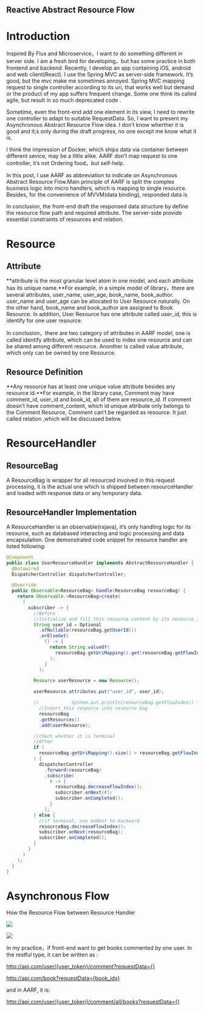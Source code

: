 ## Reactive Abstract Resource Flow

# Introduction

Inspired By Flux and Microservice，I want to do something different in server side. I am a fresh bird for developing，but has some practice in both frontend and backend. Recently, I develop an app containing iOS, android and web client(React). I use the Spring MVC as server-side framework. It’s good, but the mvc make me sometimes annoyed. Spring MVC mapping request to single controller according to its uri, that works well but demand or the product of my app suffers frequent change. Some one think its called agile, but result in so much deprecated code .

Sometime, even the front-end add one element in its view, I need to rewrite one controller to adapt to suitable RequestData. So, I want to present my Asynchronous Abstract Resource Flow idea. I don’t know wherther it is good and it;s only during the draft progress, no one except me know what it is.

I think the impression of Docker, which ships data via container between different sevice, may be a little alike. AARF don’t map request to one controller, it’s not Ordering food，but self-help.

In this post, I use AARF as abbreviation to indicate on Asynchronous Abstract Resource Flow.Main principle of AARF is split the complex business logic into micro handlers, which is mapping to single resource. Besides, for the convenience of MVVM(data binding), responded data is

In conclusion, the front-end draft the responsed data structure by define the resource flow path and required attribute. The server-side provide essential constraints of resources and relation.

# Resource

## Attribute

**attribute is the most granular level atom in one model, and each attribute has its unique name.**For example, in a simple model of library，there are several attributes, user_name, user_age, book_name, book_author. user_name and user_age can be allocated to User Resource naturally. On the other hand, book_name and book_author are assigned to Book Resource. In addition, User Resource has one attribute called user_id, this is identify for one user resource.

In conclusion，there are two category of attributes in AARF model, one is called identify attribute, which can be used to index one resource and can be shared among different resource. Anonther is called value attribute, which only can be owned by one Resource.

## Resource Definition

**Any resource has at least one unique value attribute besides any resource id.**For example, in the library case, Comment may have comment_id, user_id and book_id, all of them are resource_id. If comment doesn’t have comment_content, which id unique attribute only belongs to the Comment Resource, Comment can’t be regarded as resource. It just called relation ,which will be discussed below.

# ResourceHandler

## ResourceBag

A ResourceBag is wrapper for all resourced involved in this request processing, it is the actual one which is shipped between resourceHandler and loaded with response data or any temporary data.

## ResourceHandler Implementation

A ResourceHandler is an observable(rxjava), it’s only handling logic for its resource, such as databased interacting and logic processing and data encapsulation. One demonstrated code snippet for resource handler are listed following:

```java
@Component
public class UserResourceHandler implements AbstractResourceHandler {
  @Autowired
  DispatcherController dispatcherController;

  @Override
  public Observable<ResourceBag> handle(ResourceBag resourceBag) {
    return Observable.<ResourceBag>create(
      (
        subscriber -> {
          //Before
          //Initialize and fill this resource content by its resource_id
          String user_id = Optional
            .ofNullable(resourceBag.getUserId())
            .orElseGet(
              () -> {
                return String.valueOf(
                  resourceBag.getUriMapping().get(resourceBag.getFlowIndex())[1]
                );
              }
            );

          Resource userResource = new Resource();

          userResource.attributes.put("user_id", user_id);

          //            System.out.println(resourceBag.getFlowIndex() + "AAAAAA" + resourceBag.getUriMapping().size());
            //Insert this resource into resource bag
            resourceBag
            .getResources()
            .add(userResource);

          //chech whether it is terminal
          //After
          if (
            resourceBag.getUriMapping().size() > resourceBag.getFlowIndex() + 1
          ) {
            dispatcherController
              .forward(resourceBag)
              .subscribe(
                r -> {
                  resourceBag.decreaseFlowIndex();
                  subscriber.onNext(r);
                  subscriber.onCompleted();
                }
              );
          } else {
            //if terminal, use onNext to backward
            resourceBag.decreaseFlowIndex();
            subscriber.onNext(resourceBag);
            subscriber.onCompleted();
          }
        }
      )
    );
  }
}
```

# Asynchronous Flow

How the Resource Flow between Resource Handler

![](http://7xlgth.com1.z0.glb.clouddn.com/56A0BE00-E44F-4E08-AA96-3DB9CD0E561C.png)

![](http://7xlgth.com1.z0.glb.clouddn.com/E1C10411-FCDC-400D-81FA-3885065E1B70.png)

In my practice，if front-end want to get books commented by one user. In the restful type, it can be written as :

http://api.com/user/{user_token}/comment?requestData={}

http://api.com/book?requestData={book_ids}

and in AARF, it is:

http://api.com/user/{user_token}/comment/all/books?requestData={}
